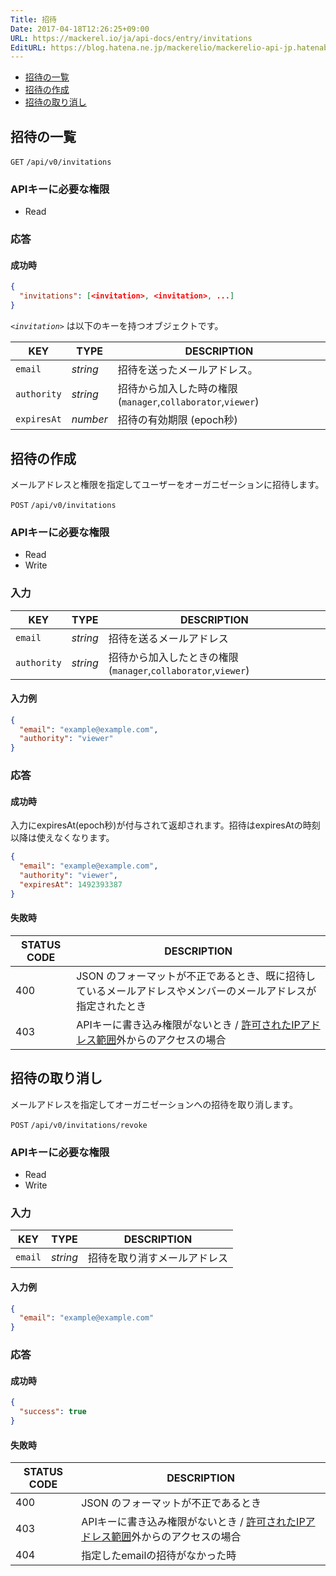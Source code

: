 ```yaml
---
Title: 招待
Date: 2017-04-18T12:26:25+09:00
URL: https://mackerel.io/ja/api-docs/entry/invitations
EditURL: https://blog.hatena.ne.jp/mackerelio/mackerelio-api-jp.hatenablog.mackerel.io/atom/entry/10328749687237775981
---
```


<ul class="internal-nav">
  <li><a href="#list">招待の一覧</a></li>
  <li><a href="#create">招待の作成</a></li>
  <li><a href="#revoke">招待の取り消し</a></li>
</ul>

<h2 id="list">招待の一覧</h2>

<p class="type-get">
  <code>GET</code>
  <code>/api/v0/invitations</code>
</p>

### APIキーに必要な権限

<ul class="api-key">
  <li class="label-read">Read</li>
</ul>

### 応答

#### 成功時

```json
{
  "invitations": [<invitation>, <invitation>, ...]
}
```

<i>`<invitation>`</i> は以下のキーを持つオブジェクトです。

| KEY         | TYPE     | DESCRIPTION                                                 |
| --------    | ------   | -----------                                                 |
| `email`     | *string* | 招待を送ったメールアドレス。                                |
| `authority` | *string* | 招待から加入した時の権限(`manager`,`collaborator`,`viewer`) |
| `expiresAt` | *number* | 招待の有効期限 (epoch秒)                                    |


<h2 id="create">招待の作成</h2>

メールアドレスと権限を指定してユーザーをオーガニゼーションに招待します。

<p class="type-post">
  <code>POST</code>
  <code>/api/v0/invitations</code>
</p>

### APIキーに必要な権限

<ul class="api-key">
  <li class="label-read">Read</li>
  <li class="label-write">Write</li>
</ul>

### 入力

| KEY             | TYPE            | DESCRIPTION                                                    |
| ------------    | --------------- | -------------------------------------------------------------- |
| `email`         | *string*          | 招待を送るメールアドレス                                       |
| `authority`     | *string*          | 招待から加入したときの権限 (`manager`,`collaborator`,`viewer`) |

#### 入力例
```json
{
  "email": "example@example.com",
  "authority": "viewer"
}
```

### 応答

#### 成功時

入力にexpiresAt(epoch秒)が付与されて返却されます。招待はexpiresAtの時刻以降は使えなくなります。

```json
{
  "email": "example@example.com",
  "authority": "viewer",
  "expiresAt": 1492393387
}
```

#### 失敗時

<table class="default api-error-table">
  <thead>
    <tr>
      <th class="status-code">STATUS CODE</th>
      <th class="description">DESCRIPTION</th>
    </tr>
  </thead>
  <tbody>
    <tr>
      <td>400</td>
      <td>JSON のフォーマットが不正であるとき、既に招待しているメールアドレスやメンバーのメールアドレスが指定されたとき</td>
    </tr>
    <tr>
      <td>403</td>
      <td>APIキーに書き込み権限がないとき / <a href="https://support.mackerel.io/hc/ja/articles/360039701952-%E3%82%AA%E3%83%BC%E3%82%AC%E3%83%8B%E3%82%BC%E3%83%BC%E3%82%B7%E3%83%A7%E3%83%B3%E3%81%AB%E5%AF%BE%E3%81%99%E3%82%8B%E3%82%A2%E3%82%AF%E3%82%BB%E3%82%B9%E3%82%92IP%E3%82%A2%E3%83%89%E3%83%AC%E3%82%B9%E3%82%92%E6%8C%87%E5%AE%9A%E3%81%97%E3%81%A6%E5%88%B6%E9%99%90%E3%81%97%E3%81%9F%E3%81%84" target="_blank">許可されたIPアドレス範囲</a>外からのアクセスの場合</td>
    </tr>
  </tbody>
</table>

<h2 id="revoke">招待の取り消し</h2>

メールアドレスを指定してオーガニゼーションへの招待を取り消します。

<p class="type-post">
  <code>POST</code>
  <code>/api/v0/invitations/revoke</code>
</p>

### APIキーに必要な権限

<ul class="api-key">
  <li class="label-read">Read</li>
  <li class="label-write">Write</li>
</ul>

### 入力

| KEY             | TYPE            | DESCRIPTION                                                    |
| ------------    | --------------- | -------------------------------------------------------------- |
| `email`         | *string*        | 招待を取り消すメールアドレス                                   |

#### 入力例

```json
{
  "email": "example@example.com"
}
```

### 応答

#### 成功時

```json
{
  "success": true
}
```

#### 失敗時

<table class="default api-error-table">
  <thead>
    <tr>
      <th class="status-code">STATUS CODE</th>
      <th class="description">DESCRIPTION</th>
    </tr>
  </thead>
  <tbody>
    <tr>
      <td>400</td>
      <td>JSON のフォーマットが不正であるとき</td>
    </tr>
    <tr>
      <td>403</td>
      <td>APIキーに書き込み権限がないとき / <a href="https://support.mackerel.io/hc/ja/articles/360039701952-%E3%82%AA%E3%83%BC%E3%82%AC%E3%83%8B%E3%82%BC%E3%83%BC%E3%82%B7%E3%83%A7%E3%83%B3%E3%81%AB%E5%AF%BE%E3%81%99%E3%82%8B%E3%82%A2%E3%82%AF%E3%82%BB%E3%82%B9%E3%82%92IP%E3%82%A2%E3%83%89%E3%83%AC%E3%82%B9%E3%82%92%E6%8C%87%E5%AE%9A%E3%81%97%E3%81%A6%E5%88%B6%E9%99%90%E3%81%97%E3%81%9F%E3%81%84" target="_blank">許可されたIPアドレス範囲</a>外からのアクセスの場合</td>
    </tr>
    <tr>
      <td>404</td>
      <td>指定したemailの招待がなかった時</td>
    </tr>
  </tbody>
</table>
